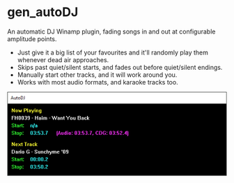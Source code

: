 # gen_autoDJ
An automatic DJ Winamp plugin, fading songs in and out at configurable amplitude points.
* Just give it a big list of your favourites and it'll randomly play them whenever dead air approaches.
* Skips past quiet/silent starts, and fades out before quiet/silent endings.
* Manually start other tracks, and it will work around you.
* Works with most audio formats, and karaoke tracks too.

![AutoDJ](/media/autoDJScreenshot.png)
